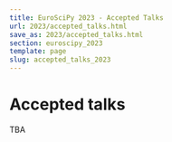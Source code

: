 ```yaml
---
title: EuroSciPy 2023 - Accepted Talks
url: 2023/accepted_talks.html
save_as: 2023/accepted_talks.html
section: euroscipy_2023
template: page
slug: accepted_talks_2023
---
```


# Accepted talks

TBA
